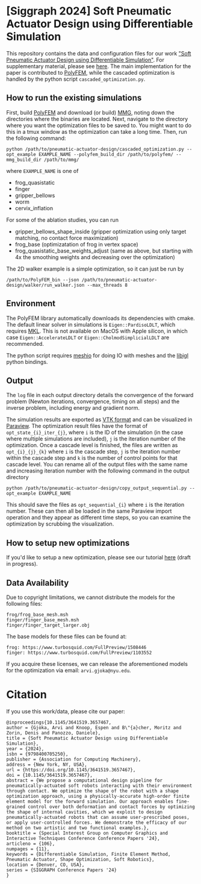 # [Siggraph 2024] Soft Pneumatic Actuator Design using Differentiable Simulation 

This repository contains the data and configuration files for our work ["Soft Pneumatic Actuator Design using Differentiable Simulation"](https://cims.nyu.edu/gcl/papers/2024-pneumatic.pdf). For supplementary material, please see [here](https://cims.nyu.edu/gcl/papers/2024-pneumatic-supplemental.pdf). The main implementation for the paper is contributed to [PolyFEM](https://github.com/polyfem/polyfem), while the cascaded optimization is handled by the python script `cascaded_optimization.py`.

## How to run the existing simulations
First, build [PolyFEM](https://github.com/polyfem/polyfem) and download (or build) [MMG](https://github.com/MmgTools/mmg), noting down the directories where the binaries are located. Next, navigate to the directory where you want the optimization files to be saved to. You might want to do this in a tmux window as the optimization can take a long time. Then, run the following command:

```
python /path/to/pneumatic-actuator-design/cascaded_optimization.py --opt_example EXAMPLE_NAME --polyfem_build_dir /path/to/polyfem/ --mmg_build_dir /path/to/mmg/
```

where `EXAMPLE_NAME` is one of 
* frog_quasistatic
* finger
* gripper_bellows
* worm
* cervix_inflation

For some of the ablation studies, you can run
* gripper_bellows_shape_inside (gripper optimization using only target matching, no contact force maximization)
* frog_base (optimizatation of frog in vertex space)
* frog_quasistatic_base_weights_adjust (same as above, but starting with 4x the smoothing weights and decreasing over the optimization)

The 2D walker example is a simple optimization, so it can just be run by

```
/path/to/PolyFEM_bin --json /path/to/pneumatic-actuator-design/walker/run_walker.json --max_threads 8 
```

## Environment

The PolyFEM library automatically downloads its dependencies with cmake. The default linear solver in simulations is `Eigen::PardisoLDLT`, which requires [MKL](https://www.intel.com/content/www/us/en/developer/tools/oneapi/onemkl.html). This is not available on MacOS with Apple silicon, in which case `Eigen::AccelerateLDLT` or `Eigen::CholmodSimplicialLDLT` are recommended.

The python script requires [meshio](https://github.com/conda-forge/meshio-feedstock) for doing IO with meshes and the [libigl](https://github.com/libigl/libigl-python-bindings) python bindings.

## Output

The `log` file in each output directory details the convergence of the forward problem (Newton iterations, convergence, timing on all steps) and the inverse problem, including energy and gradient norm. 

The simulation results are exported as [VTK format](https://docs.vtk.org/en/latest/design_documents/VTKFileFormats.html) and can be visualized in [Paraview](https://www.paraview.org). The optimization result files have the format of `opt_state_{i}_iter_{j}`, where `i` is the ID of the simulation (in the case where multiple simulations are included), `j` is the iteration number of the optimization. Once a cascade level is finished, the files are written as `opt_{i}_{j}_{k}` where `i` is the cascade step, `j` is the iteration number within the cascade step and `k` is the number of control points for that cascade level. You can rename all of the output files with the same name and increasing iteration number with the following command in the output directory

```
python /path/to/pneumatic-actuator-design/copy_output_sequential.py --opt_example EXAMPLE_NAME
```

This should save the files as `opt_sequential_{i}` where `i` is the iteration number. These can then all be loaded in the same Paraview import operation and they appear as different time steps, so you can examine the optimization by scrubbing the visualization.


## How to setup new optimizations
If you'd like to setup a new optimization, please see our tutorial [here](http://www.arvigjoka.com/blog/2024/pneumatic-actuator-optimization/) (draft in progress).

## Data Availability
Due to copyright limitations, we cannot distribute the models for the following files:
```
frog/frog_base_mesh.msh
finger/finger_base_mesh.msh
finger/finger_target_larger.obj
```

The base models for these files can be found at:
```
frog: https://www.turbosquid.com/FullPreview/1508446
finger: https://www.turbosquid.com/FullPreview/1103552
```
If you acquire these licenses, we can release the aforementioned models for the optimization via email: `arvi.gjoka@nyu.edu`.

# Citation
If you use this work/data, please cite our paper:
```
@inproceedings{10.1145/3641519.3657467,
author = {Gjoka, Arvi and Knoop, Espen and B\"{a}cher, Moritz and Zorin, Denis and Panozzo, Daniele},
title = {Soft Pneumatic Actuator Design using Differentiable Simulation},
year = {2024},
isbn = {9798400705250},
publisher = {Association for Computing Machinery},
address = {New York, NY, USA},
url = {https://doi.org/10.1145/3641519.3657467},
doi = {10.1145/3641519.3657467},
abstract = {We propose a computational design pipeline for pneumatically-actuated soft robots interacting with their environment through contact. We optimize the shape of the robot with a shape optimization approach, using a physically-accurate high-order finite element model for the forward simulation. Our approach enables fine-grained control over both deformation and contact forces by optimizing the shape of internal cavities, which we exploit to design pneumatically-actuated robots that can assume user-prescribed poses, or apply user-controlled forces. We demonstrate the efficacy of our method on two artistic and two functional examples.},
booktitle = {Special Interest Group on Computer Graphics and Interactive Techniques Conference Conference Papers '24},
articleno = {106},
numpages = {11},
keywords = {Differentiable Simulation, Finite Element Method, Pneumatic Actuator, Shape Optimization, Soft Robotics},
location = {Denver, CO, USA},
series = {SIGGRAPH Conference Papers '24}
}
```
